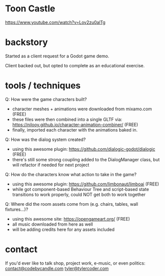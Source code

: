 # Toon Castle
https://www.youtube.com/watch?v=Lov2zu0alTg

# backstory
Started as a client request for a Godot game demo.

Client backed out, but opted to complete as an educational exercise.

# tools / techniques
Q: How were the game characters built?
* character meshes + animations were downloaded from mixamo.com (FREE)
* these files were then combined into a single GLTF via: https://nilooy.github.io/character-animation-combiner/ (FREE)
* finally, imported each character with the animations baked in.

Q: How was the dialog system created?
* using this awesome plugin: https://github.com/dialogic-godot/dialogic (FREE)
* there's still some strong coupling added to the DialogManager class, but will refactor if needed for next project

Q: How do the characters know what action to take in the game?
* using this awesome plugin: https://github.com/limbonaut/limboai (FREE)
* while got component-based Behaviour Tree and script-based state transitions to work properly, could NOT get both to work together

Q: Where did the room assets come from (e.g. chairs, tables, wall fixtures...)?
* using this awesome site: https://opengameart.org/ (FREE)
* all music downloaded from here as well  
* will be adding credits here for any assets included 

# contact
If you'd ever like to talk shop, project work, e-music, or even politics:
contact@codebycandle.com
tyler@tylercoder.com
